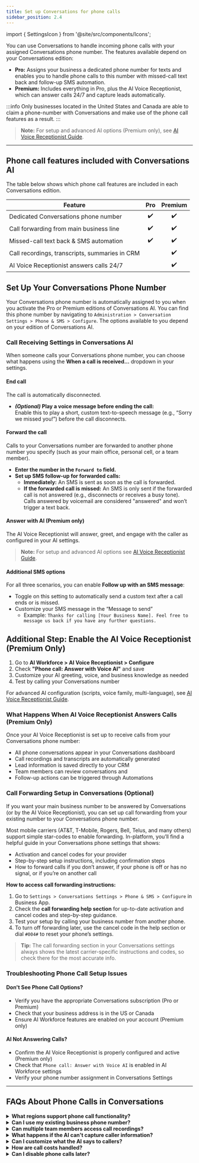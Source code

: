 ```yaml
---
title: Set up Conversations for phone calls 
sidebar_position: 2.4
---
```


import { SettingsIcon } from '@site/src/components/Icons';

You can use Conversations to handle incoming phone calls with your assigned Conversations phone number. The features available depend on your Conversations edition:
- **Pro:** Assigns your business a dedicated phone number for texts and enables you to handle phone calls to this number with missed-call text back and follow-up SMS automation.
- **Premium:** Includes everything in Pro, plus the AI Voice Receptionist, which can answer calls 24/7 and capture leads automatically.

:::info
Only businesses located in the United States and Canada are able to claim a phone-number with Conversations and make use of the phone call features as a result.
:::

> **Note:** For setup and advanced AI options (Premium only), see [AI Voice Receptionist Guide](../ai/ai-workforce/ai-voice-receptionist.md).
---

## Phone call features included with Conversations AI

The table below shows which phone call features are included in each Conversations edition. 

| Feature                                              | Pro   | Premium |
|------------------------------------------------------|:-----:|:-------:|
| Dedicated Conversations phone number   | ✔️    | ✔️      |
| Call forwarding from main business line              | ✔️    | ✔️      |
| Missed-call text back & SMS automation               | ✔️    | ✔️      |
| Call recordings, transcripts, summaries in CRM       |     | ✔️      |
| AI Voice Receptionist answers calls 24/7             |       | ✔️      |


## Set Up Your Conversations Phone Number 

Your Conversations phone number is automatically assigned to you when you activate the Pro or Premium editions of Conversations AI. You can find this phone number by navigating to <SettingsIcon /> `Administration > Conversation Settings > Phone & SMS > Configure`. The options available to you depend on your edition of Conversations AI.

### Call Receiving Settings in Conversations AI

When someone calls your Conversations phone number, you can choose what happens using the **When a call is received...** dropdown in your settings.

#### End call
The call is automatically disconnected.

- ***(Optional)* Play a voice message before ending the call:**  
  Enable this to play a short, custom text-to-speech message (e.g., “Sorry we missed you!”) before the call disconnects.

#### Forward the call
Calls to your Conversations number are forwarded to another phone number you specify (such as your main office, personal cell, or a team member).

- **Enter the number in the `Forward to` field.**
- **Set up SMS follow-up for forwarded calls:**
  - **Immediately:** An SMS is sent as soon as the call is forwarded.
  - **If the forwarded call is missed:** An SMS is only sent if the forwarded call is not answered (e.g., disconnects or receives a busy tone). Calls answered by voicemail are considered "answered" and won’t trigger a text back.

#### Answer with AI (Premium only)
The AI Voice Receptionist will answer, greet, and engage with the caller as configured in your AI settings. 

> **Note:** For setup and advanced AI options see [AI Voice Receptionist Guide](../ai/ai-workforce/ai-voice-receptionist.md).

#### Additional SMS options
For all three scenarios, you can enable **Follow up with an SMS message**:
- Toggle on this setting to automatically send a custom text after a call ends or is missed.
- Customize your SMS message in the “Message to send” 
   - Example: `Thanks for calling [Your Business Name]. Feel free to message us back if you have any further questions.`

## Additional Step: Enable the AI Voice Receptionist (Premium Only)

1. Go to **AI Workforce > AI Voice Receptionist > Configure**
2. Check **"Phone call: Answer with Voice AI"** and save
3. Customize your AI greeting, voice, and business knowledge as needed
4. Test by calling your Conversations number

For advanced AI configuration (scripts, voice family, multi-language), see [AI Voice Receptionist Guide](../ai/ai-workforce/ai-voice-receptionist.md).

### What Happens When AI Voice Receptionist Answers Calls (Premium Only)
Once your AI Voice Receptionist is set up to receive calls from your Conversations phone number:

- All phone conversations appear in your Conversations dashboard 
- Call recordings and transcripts are automatically generated 
- Lead information is saved directly to your CRM 
- Team members can review conversations and 
- Follow-up actions can be triggered through Automations

### Call Forwarding Setup in Conversations (Optional)

If you want your main business number to be answered by Conversations (or by the AI Voice Receptionist), you can set up call forwarding from your existing number to your Conversations phone number.

Most mobile carriers (AT&T, T-Mobile, Rogers, Bell, Telus, and many others) support simple star-codes to enable forwarding. In-platform, you’ll find a helpful guide in your Conversations phone settings that shows:
- Activation and cancel codes for your provider
- Step-by-step setup instructions, including confirmation steps
- How to forward calls if you don’t answer, if your phone is off or has no signal, or if you’re on another call

**How to access call forwarding instructions:**
1. Go to <SettingsIcon />`Settings > Conversations Settings > Phone & SMS > Configure` in Business App.
2. Check the **call forwarding help section** for up-to-date activation and cancel codes and step-by-step guidance.
3. Test your setup by calling your business number from another phone.
4. To turn off forwarding later, use the cancel code in the help section or dial `#004#` to reset your phone’s settings.

> **Tip:** The call forwarding section in your Conversations settings always shows the latest carrier-specific instructions and codes, so check there for the most accurate info.

### Troubleshooting Phone Call Setup Issues

#### Don't See Phone Call Options?

- Verify you have the appropriate Conversations subscription (Pro or Premium)
- Check that your business address is in the US or Canada
- Ensure AI Workforce features are enabled on your account (Premium only)

#### AI Not Answering Calls?

- Confirm the AI Voice Receptionist is properly configured and active (Premium only)
- Check that `Phone call: Answer with Voice AI` is enabled in AI Workforce settings
- Verify your phone number assignment in Conversations Settings

---

## FAQs About Phone Calls in Conversations

<details>
<summary><strong>What regions support phone call functionality?</strong></summary>

Phone call integration is currently available for businesses located in the United States and Canada only. This feature requires a Conversations Pro or Premium subscription.
</details>

<details>
<summary><strong>Can I use my existing business phone number?</strong></summary>

You can set up call forwarding from your existing business number to your assigned Conversations phone number. This allows your AI (Premium) to answer calls made to your main business line.
</details>

<details>
<summary><strong>Can multiple team members access call recordings?</strong></summary>

Yes, all team members with access to Conversations can view call recordings, transcripts, and summaries. This enables collaborative follow-up and improves customer service. Available in both Pro and Premium editions.
</details>

<details>
<summary><strong>What happens if the AI can't capture caller information?</strong></summary>

If the AI is unable to capture complete caller information, the conversation will still be recorded and appear in Conversations. You can review the transcript to identify any missed opportunities or follow-up needs. This applies to Premium edition AI Voice Receptionist.
</details>

<details>
<summary><strong>Can I customize what the AI says to callers?</strong></summary>

Yes, you can customize your AI's responses, greeting, and behavior through the AI Workforce configuration. You can also add specific business knowledge to help the AI provide more accurate answers. For more information, refer to [AI Voice Receptionist Guide](../ai/ai-workforce/ai-voice-receptionist.md).

</details>

<details>
<summary><strong>How are call costs handled?</strong></summary>

Phone call functionality is included with your Conversations Pro or Premium subscription. There are no additional per-minute charges for incoming calls handled by your AI Voice Receptionist or your team.
</details>

<details>
<summary><strong>Can I disable phone calls later?</strong></summary>

Yes, you can disable phone call functionality at any time through your AI Workforce settings (Premium) or by adjusting your Conversations phone number settings (Pro). This will stop calls from being answered, but your phone number will remain active for SMS messaging.
</details>